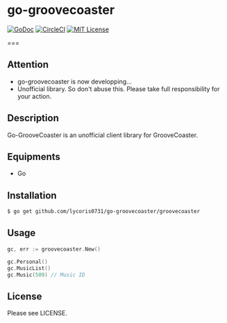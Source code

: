 # go-groovecoaster
[![GoDoc](https://godoc.org/github.com/lycoris0731/go-groovecoaster/groovecoaster?status.svg)](https://godoc.org/github.com/lycoris0731/go-groovecoaster/groovecoaster)
[![CircleCI](https://circleci.com/gh/lycoris0731/go-groovecoaster.svg?style=svg&circle-token=64c5cb9f75f93df522eecfd16ddb0d1e517e1b42)](https://circleci.com/gh/lycoris0731/go-groovecoaster)
[![MIT License](http://img.shields.io/badge/license-MIT-blue.svg?style=flat)](LICENSE)  

===

## **Attention**
- go-groovecoaster is now developping...
- Unofficial library. So don't abuse this. Please take full responsibility for your action.

## Description  
Go-GrooveCoaster is an unofficial client library for GrooveCoaster.  

## Equipments
- Go

## Installation
``` sh
$ go get github.com/lycoris0731/go-groovecoaster/groovecoaster
```

## Usage
``` go
gc, err := groovecoaster.New()

gc.Personal()
gc.MusicList()
gc.Music(509) // Music ID
```

## License
Please see LICENSE.
